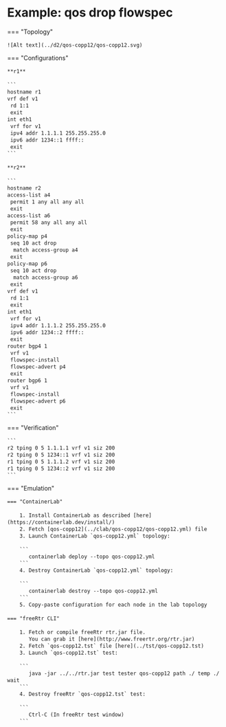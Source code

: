 # Example: qos drop flowspec

=== "Topology"

    ![Alt text](../d2/qos-copp12/qos-copp12.svg)

=== "Configurations"

    **r1**

    ```
    hostname r1
    vrf def v1
     rd 1:1
     exit
    int eth1
     vrf for v1
     ipv4 addr 1.1.1.1 255.255.255.0
     ipv6 addr 1234::1 ffff::
     exit
    ```

    **r2**

    ```
    hostname r2
    access-list a4
     permit 1 any all any all
     exit
    access-list a6
     permit 58 any all any all
     exit
    policy-map p4
     seq 10 act drop
      match access-group a4
     exit
    policy-map p6
     seq 10 act drop
      match access-group a6
     exit
    vrf def v1
     rd 1:1
     exit
    int eth1
     vrf for v1
     ipv4 addr 1.1.1.2 255.255.255.0
     ipv6 addr 1234::2 ffff::
     exit
    router bgp4 1
     vrf v1
     flowspec-install
     flowspec-advert p4
     exit
    router bgp6 1
     vrf v1
     flowspec-install
     flowspec-advert p6
     exit
    ```

=== "Verification"

    ```
    r2 tping 0 5 1.1.1.1 vrf v1 siz 200
    r2 tping 0 5 1234::1 vrf v1 siz 200
    r1 tping 0 5 1.1.1.2 vrf v1 siz 200
    r1 tping 0 5 1234::2 vrf v1 siz 200
    ```

=== "Emulation"

    === "ContainerLab"

        1. Install ContainerLab as described [here](https://containerlab.dev/install/)  
        2. Fetch [qos-copp12](../clab/qos-copp12/qos-copp12.yml) file  
        3. Launch ContainerLab `qos-copp12.yml` topology:  

        ```
           containerlab deploy --topo qos-copp12.yml  
        ```
        4. Destroy ContainerLab `qos-copp12.yml` topology:  

        ```
           containerlab destroy --topo qos-copp12.yml  
        ```
        5. Copy-paste configuration for each node in the lab topology

    === "freeRtr CLI"

        1. Fetch or compile freeRtr rtr.jar file.  
           You can grab it [here](http://www.freertr.org/rtr.jar)  
        2. Fetch `qos-copp12.tst` file [here](../tst/qos-copp12.tst)  
        3. Launch `qos-copp12.tst` test:  

        ```
           java -jar ../../rtr.jar test tester qos-copp12 path ./ temp ./ wait
        ```
        4. Destroy freeRtr `qos-copp12.tst` test:  

        ```
           Ctrl-C (In freeRtr test window)
        ```

